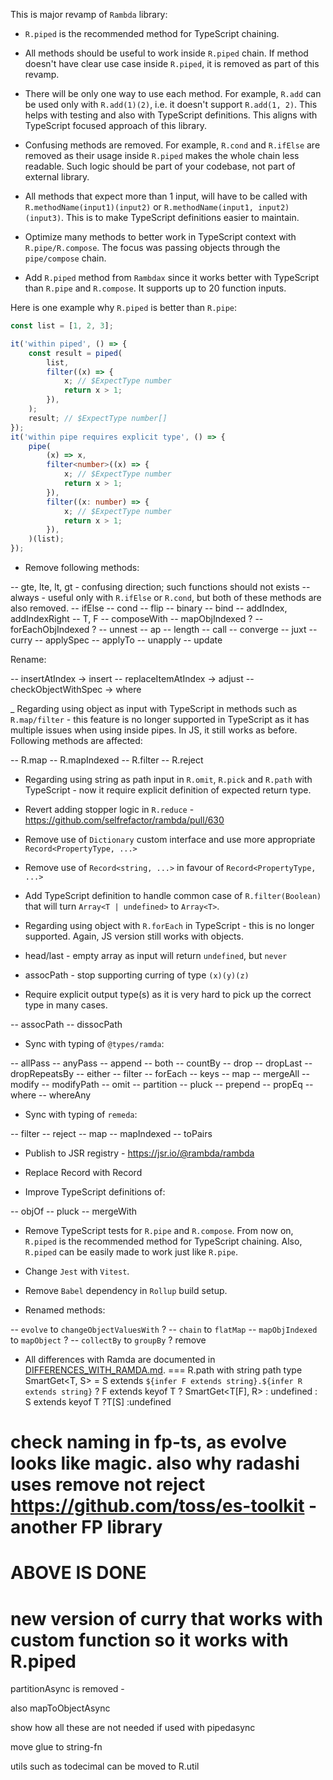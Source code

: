 This is major revamp of `Rambda` library:

- `R.piped` is the recommended method for TypeScript chaining.
- All methods should be useful to work inside `R.piped` chain. If method doesn't have clear use case inside `R.piped`, it is removed as part of this revamp.
- There will be only one way to use each method. For example, `R.add` can be used only with `R.add(1)(2)`, i.e. it doesn't support `R.add(1, 2)`. This helps with testing and also with TypeScript definitions. This aligns with TypeScript focused approach of this library.
- Confusing methods are removed. For example, `R.cond` and `R.ifElse` are removed as their usage inside `R.piped` makes the whole chain less readable. Such logic should be part of your codebase, not part of external library.
- All methods that expect more than 1 input, will have to be called with `R.methodName(input1)(input2)` or `R.methodName(input1, input2)(input3)`. This is to make TypeScript definitions easier to maintain.

- Optimize many methods to better work in TypeScript context with `R.pipe/R.compose`. The focus was passing objects through the `pipe/compose` chain.

- Add `R.piped` method from `Rambdax` since it works better with TypeScript than `R.pipe` and `R.compose`. It supports up to 20 function inputs.

Here is one example why `R.piped` is better than `R.pipe`:

```ts
const list = [1, 2, 3];

it('within piped', () => {
	const result = piped(
		list,
		filter((x) => {
			x; // $ExpectType number
			return x > 1;
		}),
	);
	result; // $ExpectType number[]
});
it('within pipe requires explicit type', () => {
	pipe(
		(x) => x,
		filter<number>((x) => {
			x; // $ExpectType number
			return x > 1;
		}),
		filter((x: number) => {
			x; // $ExpectType number
			return x > 1;
		}),
	)(list);
});
```

- Remove following methods:

-- gte, lte, lt, gt - confusing direction; such functions should not exists
-- always - useful only with `R.ifElse` or `R.cond`, but both of these methods are also removed.
-- ifElse
-- cond
-- flip
-- binary
-- bind
-- addIndex, addIndexRight
-- T, F
-- composeWith
-- mapObjIndexed ?
-- forEachObjIndexed ?
-- unnest
-- ap
-- length
-- call
-- converge
-- juxt
-- curry
-- applySpec
-- applyTo
-- unapply
-- update

Rename:

-- insertAtIndex -> insert
-- replaceItemAtIndex -> adjust 
-- checkObjectWithSpec -> where 

_ Regarding using object as input with TypeScript in methods such as `R.map/filter` - this feature is no longer supported in TypeScript as it has multiple issues when using inside pipes. In JS, it still works as before. Following methods are affected:

-- R.map
-- R.mapIndexed
-- R.filter
-- R.reject

- Regarding using string as path input in `R.omit`, `R.pick` and `R.path` with TypeScript - now it require explicit definition of expected return type.

- Revert adding stopper logic in `R.reduce` - https://github.com/selfrefactor/rambda/pull/630

- Remove use of `Dictionary` custom interface and use more appropriate `Record<PropertyType, ...>`

- Remove use of `Record<string, ...>` in favour of `Record<PropertyType, ...>`

- Add TypeScript definition to handle common case of `R.filter(Boolean)` that will turn `Array<T | undefined>` to `Array<T>`.

- Regarding using object with `R.forEach` in TypeScript - this is no longer supported. Again, JS version still works with objects.

- head/last - empty array as input will return `undefined`, but `never`
- assocPath - stop supporting curring of type `(x)(y)(z)`

- Require explicit output type(s) as it is very hard to pick up the correct type in many cases.

-- assocPath
-- dissocPath 

- Sync with typing of `@types/ramda`:

-- allPass
-- anyPass
-- append
-- both
-- countBy
-- drop
-- dropLast
-- dropRepeatsBy
-- either
-- filter
-- forEach
-- keys
-- map
-- mergeAll
-- modify
-- modifyPath
-- omit
-- partition
-- pluck
-- prepend
-- propEq
-- where
-- whereAny

- Sync with typing of `remeda`:

-- filter
-- reject
-- map
-- mapIndexed
-- toPairs

- Publish to JSR registry - https://jsr.io/@rambda/rambda

- Replace Record<string> with Record<PropertyKey>

- Improve TypeScript definitions of:

-- objOf
-- pluck
-- mergeWith

- Remove TypeScript tests for `R.pipe` and `R.compose`. From now on, `R.piped` is the recommended method for TypeScript chaining. Also, `R.piped` can be easily made to work just like `R.pipe`.

- Change `Jest` with `Vitest`.

- Remove `Babel` dependency in `Rollup` build setup.

- Renamed methods: 

-- `evolve` to `changeObjectValuesWith` ?
-- `chain` to `flatMap`
-- `mapObjIndexed` to `mapObject` ?
-- `collectBy` to `groupBy` ? remove

- All differences with Ramda are documented in [DIFFERENCES_WITH_RAMDA.md](./files/DIFFERENCES_WITH_RAMDA.md).
===
R.path with string path
  type SmartGet<T, S> = S extends `${infer F extends string}.${infer R extends string}` ?
    F extends keyof T ?
      SmartGet<T[F], R> :
      undefined : S extends keyof T ?T[S] :undefined
			
check naming in fp-ts, as evolve looks like magic. also why radashi uses remove not reject
https://github.com/toss/es-toolkit - another FP library
===
ABOVE IS DONE
===
new version of curry that works with custom function so it works with R.piped
===
partitionAsync
 is removed -

also mapToObjectAsync 

show how all these are not needed if used with pipedasync

move glue to string-fn

utils such as todecimal can be moved to R.util
